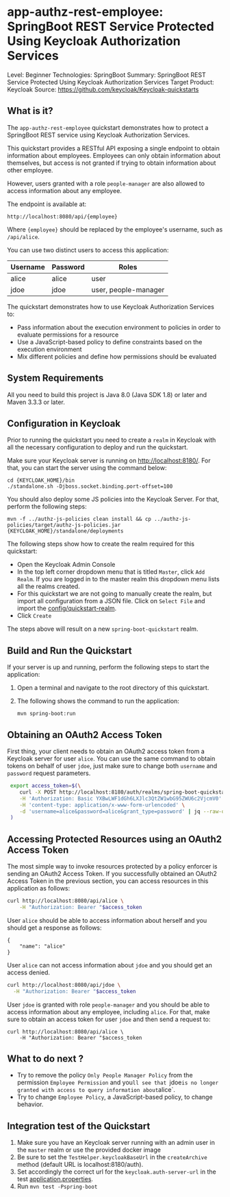 app-authz-rest-employee: SpringBoot REST Service Protected Using Keycloak Authorization Services
===================================================

Level: Beginner
Technologies: SpringBoot
Summary: SpringBoot REST Service Protected Using Keycloak Authorization Services
Target Product: Keycloak
Source: <https://github.com/keycloak/Keycloak-quickstarts>


What is it?
-----------

The `app-authz-rest-employee` quickstart demonstrates how to protect a SpringBoot REST service using Keycloak Authorization Services.

This quickstart provides a RESTful API exposing a single endpoint to obtain information about employees. Employees
can only obtain information about themselves, but access is not granted if trying to obtain information about other employee.

However, users granted with a role `people-manager` are also allowed to access information about any employee.

The endpoint is available at:

```$bash
http://localhost:8080/api/{employee}
```

Where `{employee}` should be replaced by the employee's username, such as `/api/alice`.

You can use two distinct users to access this application:

|Username|Password|Roles|
|---|---|---|
|alice|alice|user|
|jdoe|jdoe|user, people-manager|

The quickstart demonstrates how to use Keycloak Authorization Services to:

* Pass information about the execution environment to policies in order to evaluate permissions for a resource
* Use a JavaScript-based policy to define constraints based on the execution environment
* Mix different policies and define how permissions should be evaluated

System Requirements
-------------------

All you need to build this project is Java 8.0 (Java SDK 1.8) or later and Maven 3.3.3 or later.


Configuration in Keycloak
-----------------------

Prior to running the quickstart you need to create a `realm` in Keycloak with all the necessary configuration to deploy and run the quickstart.

Make sure your Keycloak server is running on <http://localhost:8180/>. For that, you can start the server using the command below:

   ````
   cd {KEYCLOAK_HOME}/bin
   ./standalone.sh -Djboss.socket.binding.port-offset=100
   
   ````

You should also deploy some JS policies into the Keycloak Server. For that, perform the following steps:

   ````
   mvn -f ../authz-js-policies clean install && cp ../authz-js-policies/target/authz-js-policies.jar {KEYCLOAK_HOME}/standalone/deployments
   ````

The following steps show how to create the realm required for this quickstart:

* Open the Keycloak Admin Console
* In the top left corner dropdown menu that is titled `Master`, click `Add Realm`. If you are logged in to the master realm this dropdown menu lists all the realms created.
* For this quickstart we are not going to manually create the realm, but import all configuration from a JSON file. Click on `Select File` and import the [config/quickstart-realm](config/quickstart-realm).
* Click `Create`

The steps above will result on a new `spring-boot-quickstart` realm.

Build and Run the Quickstart
-------------------------------

If your server is up and running, perform the following steps to start the application:

1. Open a terminal and navigate to the root directory of this quickstart.

2. The following shows the command to run the application:

   ````
   mvn spring-boot:run

   ````

Obtaining an OAuth2 Access Token
---------------------

First thing, your client needs to obtain an OAuth2 access token from a Keycloak server for user `alice`. You can use the same command to obtain tokens
on behalf of user `jdoe`, just make sure to change both `username` and `password` request parameters.

```bash
 export access_token=$(\
    curl -X POST http://localhost:8180/auth/realms/spring-boot-quickstart/protocol/openid-connect/token \
    -H 'Authorization: Basic YXBwLWF1dGh6LXJlc3QtZW1wbG95ZWU6c2VjcmV0' \
    -H 'content-type: application/x-www-form-urlencoded' \
    -d 'username=alice&password=alice&grant_type=password' | jq --raw-output '.access_token' \
 )
```

Accessing Protected Resources using an OAuth2 Access Token
---------------------

The most simple way to invoke resources protected by a policy enforcer is sending an OAuth2 Access Token. If you successfully obtained an OAuth2 Access Token in the previous section, 
you can access resources in this application as follows:

```bash
curl http://localhost:8080/api/alice \
    -H "Authorization: Bearer "$access_token
```

User `alice` should be able to access information about herself and you should get a response as follows:

```$bash
{
    "name": "alice"
}
```

User `alice` can not access information about `jdoe` and you should get an access denied.

```bash
curl http://localhost:8080/api/jdoe \
  -H "Authorization: Bearer "$access_token
```

User `jdoe` is granted with role `people-manager` and you should be able to access information about any employee,
including `alice`. For that, make sure to obtain an access token for user `jdoe` and then send a request to:

```$bash
curl http://localhost:8080/api/alice \
    -H "Authorization: Bearer "$access_token
```

What to do next ?
----------------------------------

* Try to remove the policy `Only People Manager Policy` from the permission `Employee Permission` and you`ll see that `jdoe` is no longer granted with access to query information about `alice`.
* Try to change `Employee Policy`, a JavaScript-based policy, to change behavior.

Integration test of the Quickstart
----------------------------------  

1. Make sure you have an Keycloak server running with an admin user in the `master` realm or use the provided docker image
2. Be sure to set the `TestHelper.keycloakBaseUrl` in the `createArchive` method (default URL is localhost:8180/auth).
3. Set accordingly the correct url for the `keycloak.auth-server-url` in the test [application.properties](src/test/resources/application.properties).
4. Run `mvn test -Pspring-boot`
